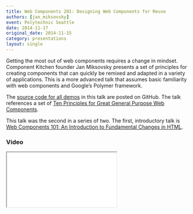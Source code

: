 ```yaml
---
title: Web Components 201: Designing Web Components for Reuse
authors: [jan_miksovsky]
event: Polytechnic Seattle
date: 2014-11-17
original_date: 2014-11-15
category: presentations
layout: single
---
```


Getting the most out of web components requires a change in mindset. Component Kitchen founder Jan Miksovsky presents a set of principles for creating components that can quickly be remixed and adapted in a variety of applications. This is a more advanced talk that assumes basic familiarity with web components and Google’s Polymer framework.

<!-- Excerpt -->

The [source code for all demos](https://github.com/JanMiksovsky/polytechnic-demos) in this talk are posted on GitHub. The talk references a set of [Ten Principles for Great General Purpose Web Components](https://github.com/basic-web-components/components-dev/wiki/Ten-Principles-for-Great-General-Purpose-Web-Components).

This talk was the second in a series of two. The first, introductory talk is [Web Components 101: An Introduction to Fundamental Changes in HTML](/presentations/components-101-intro-to-fundamental-changes-in-html/).

### Video

<div class="iframe-wrap">
    <iframe src="//www.youtube.com/embed/dwxaG-eoxdU?start=5" itemprop="video"></iframe>
</div>
